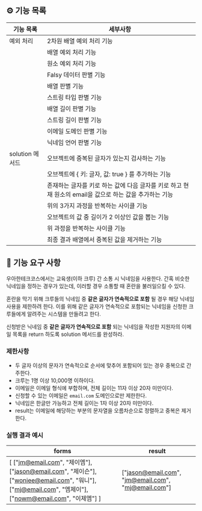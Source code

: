 ## ⚙️ 기능 목록

| 기능 목록 | 세부사항 |
| --- | --- |
| 예외 처리 | 2차원 배열 예외 처리 기능 |
|  | 배열 예외 처리 기능 |
|  | 원소 예외 처리 기능 |
|  | Falsy 데이터 판별 기능 |
|  | 배열 판별 기능 |
|  | 스트링 타입 판별 기능 |
|  | 배열 길이 판별 기능 |
|  | 스트링 길이 판별 기능 |
|  | 이메일 도메인 판별 기능 |
|  | 닉네임 언어 판별 기능 |
| solution 메서드 | 오브젝트에 중복된 글자가 있는지 검사하는 기능 |
|  | 오브젝트에 { 키: 글자, 값: true } 를 추가하는 기능 |
|  | 존재하는 글자를 키로 하는 값에 다음 글자를 키로 하고 현재 원소의 email을 값으로 하는 값을 추가하는 기능 |
|  | 위의 3가지 과정을 반복하는 사이클 기능 |
|  | 오브젝트의 값 중 길이가 2 이상인 값을 뽑는 기능 |
|  | 위 과정을 반복하는 사이클 기능 |
|  | 최종 결과 배열에서 중복된 값을 제거하는 기능 |

## 🚀 기능 요구 사항

우아한테크코스에서는 교육생(이하 크루) 간 소통 시 닉네임을 사용한다. 간혹 비슷한 닉네임을 정하는 경우가 있는데, 이러할 경우 소통할 때 혼란을 불러일으킬 수 있다.

혼란을 막기 위해 크루들의 닉네임 중 **같은 글자가 연속적으로 포함** 될 경우 해당 닉네임 사용을 제한하려 한다. 이를 위해 같은 글자가 연속적으로 포함되는 닉네임을 신청한 크루들에게 알려주는 시스템을 만들려고 한다.

신청받은 닉네임 중 **같은 글자가 연속적으로 포함** 되는 닉네임을 작성한 지원자의 이메일 목록을 return 하도록 solution 메서드를 완성하라.

### 제한사항

- 두 글자 이상의 문자가 연속적으로 순서에 맞추어 포함되어 있는 경우 중복으로 간주한다.
- 크루는 1명 이상 10,000명 이하이다.
- 이메일은 이메일 형식에 부합하며, 전체 길이는 11자 이상 20자 미만이다.
- 신청할 수 있는 이메일은 `email.com` 도메인으로만 제한한다.
- 닉네임은 한글만 가능하고 전체 길이는 1자 이상 20자 미만이다.
- result는 이메일에 해당하는 부분의 문자열을 오름차순으로 정렬하고 중복은 제거한다.

### 실행 결과 예시

| forms | result |
| --- | --- |
| [ ["jm@email.com", "제이엠"], ["jason@email.com", "제이슨"], ["woniee@email.com", "워니"], ["mj@email.com", "엠제이"], ["nowm@email.com", "이제엠"] ] | ["jason@email.com", "jm@email.com", "mj@email.com"] |
